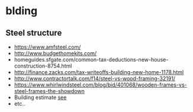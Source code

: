# blding
Steel structure
-----------------
- https://www.amfsteel.com/
- http://www.budgethomekits.com/
- homeguides.sfgate.com/common-tax-deductions-new-house-construction-8754.html
- http://finance.zacks.com/tax-writeoffs-building-new-home-1178.html
- http://www.contractortalk.com/f14/steel-vs-wood-framing-32191/
- https://www.whirlwindsteel.com/blog/bid/401068/wooden-frames-vs-steel-frames-the-showdown
- Building estimate [see](https://www.buildingsguide.com/estimates/building-cost-estimate.php)
- etc..
